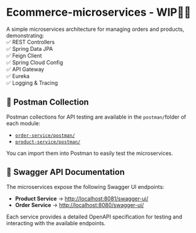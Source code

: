 # Ecommerce-microservices - WIP👨‍💻
A simple microservices architecture for managing orders and products, demonstrating:  
✅ REST Controllers  
✅ Spring Data JPA  
✅ Feign Client  
✅ Spring Cloud Config  
✅ API Gateway  
✅ Eureka  
✅ Logging & Tracing

## 📂 Postman Collection
Postman collections for API testing are available in the `postman/`folder of each module:
* [`order-service/postman/`](order-service/postman/)
* [`product-service/postman/`](product-service/postman/)

You can import them into Postman to easily test the microservices. 

## 📜 Swagger API Documentation

The microservices expose the following Swagger UI endpoints:

- **Product Service** → [http://localhost:8081/swagger-ui/](http://localhost:8081/swagger-ui/)
- **Order Service** → [http://localhost:8080/swagger-ui/](http://localhost:8080/swagger-ui/)

Each service provides a detailed OpenAPI specification for testing and interacting with the available endpoints.

